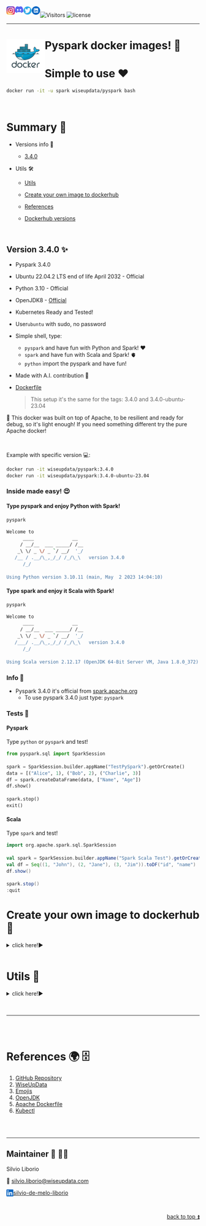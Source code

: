 <a href="https://github.com/wiseupdata/wiseupdata">
  <img align="left" alt="Wise Up Data's Instagram" width="22px" src="https://raw.githubusercontent.com/wiseupdata/wiseupdata/main/assets/instagram.png" />   
</a> 
<a href="https://github.com/wiseupdata/wiseupdata">
  <img align="left" alt="wise Up Data's Discord" width="22px" src="https://raw.githubusercontent.com/wiseupdata/wiseupdata/main/assets/discord.png" />
</a>
<a href="https://github.com/wiseupdata/wiseupdata">
  <img align="left" alt="wise Up Data | Twitter" width="22px" src="https://raw.githubusercontent.com/wiseupdata/wiseupdata/main/assets/twitter.png" />
</a>
<a href="https://github.com/wiseupdata/wiseupdata">
  <img align="left" alt="wise Up Data's LinkedIN" width="22px" src="https://raw.githubusercontent.com/wiseupdata/wiseupdata/main/assets/linkedin.png" />
</a>

![Visitors](https://api.visitorbadge.io/api/visitors?path=https%3A%2F%2Fgithub.com%2Fwiseupdata%2Fpyspark&countColor=%2337d67a&style=flat)
![license](https://img.shields.io/github/license/wiseupdata/pyspark)

---
<a name="readme-top"></a>

<h1>
<img align="left" alt="Docker image" src="https://raw.githubusercontent.com/wiseupdata/pyspark/main/assets/imgs/docker.png" width="100" />

Pyspark docker images! 🚀️

</h1>

# Simple to use ❤️

```bash
docker run -it -u spark wiseupdata/pyspark bash
```

<br>

# Summary 📃

- Versions info 🐍
  - <p align="left"><a href="#version-3.4.0">3.4.0</a></p>
- Utils 🛠️
  - <p align="left"><a href="#ref_util">Utils</a></p>
  - <p align="left"><a href="#ref_build">Create your own image to dockerhub</a></p>
  - <p align="left"><a href="#ref_references">References</a></p>
  - [Dockerhub versions](https://hub.docker.com/r/wiseupdata/pyspark/tags)


<br>

<a name="version-3.4.0"></a>

## Version 3.4.0 ✨️

- Pyspark 3.4.0 
- Ubuntu 22.04.2 LTS end of life April 2032 - Official
- Python 3.10 - Official
- OpenJDK8 - [Official](https://adoptium.net/download/)
- Kubernetes Ready and Tested!
- User`ubuntu` with sudo, no password
- Simple shell, type:
  - `pyspark` and have fun with Python and Spark! ❤️
  - `spark` and have fun with Scala and Spark! 🫀
  - `python` import  the pyspark and have fun!
- Made with A.I. contribution 🤖 
- [Dockerfile](https://github.com/wiseupdata/pyspark/blob/main/versions/3.4.0/Dockerfile)

  > This setup it's the same for the tags: 3.4.0 and 3.4.0-ubuntu-23.04


🚀 This docker was built on top of Apache, to be resilient and ready for debug, so it's light enough! If you need something different try the pure Apache docker!

<br>

Example with specific version 💻:
```bash
docker run -it wiseupdata/pyspark:3.4.0
docker run -it wiseupdata/pyspark:3.4.0-ubuntu-23.04
```

### Inside made easy! 😍
#### Type pyspark and enjoy Python with Spark!

```bash
pyspark
```

```bash
Welcome to
      ____              __
     / __/__  ___ _____/ /__
    _\ \/ _ \/ _ `/ __/  '_/
   /__ / .__/\_,_/_/ /_/\_\   version 3.4.0
      /_/

Using Python version 3.10.11 (main, May  2 2023 14:04:10)
```

#### Type spark and enjoy it Scala with Spark!
```bash
pyspark
```

```bash
Welcome to
      ____              __
     / __/__  ___ _____/ /__
    _\ \/ _ \/ _ `/ __/  '_/
   /___/ .__/\_,_/_/ /_/\_\   version 3.4.0
      /_/
         
Using Scala version 2.12.17 (OpenJDK 64-Bit Server VM, Java 1.8.0_372)
```


### Info 🔎
- Pyspark 3.4.0 it's official from [spark.apache.org](https://spark.apache.org/downloads.html)
  - To use pyspark 3.4.0 just type:  `pyspark`

### Tests 🧪

#### Pyspark

Type  `python` or `pyspark` and test!

```python
from pyspark.sql import SparkSession

spark = SparkSession.builder.appName("TestPySpark").getOrCreate()
data = [("Alice", 1), ("Bob", 2), ("Charlie", 3)]
df = spark.createDataFrame(data, ["Name", "Age"])
df.show()

spark.stop()
exit()
```

#### Scala

Type  `spark` and test!

```scala
import org.apache.spark.sql.SparkSession

val spark = SparkSession.builder.appName("Spark Scala Test").getOrCreate()
val df = Seq((1, "John"), (2, "Jane"), (3, "Jim")).toDF("id", "name")
df.show()

spark.stop()
:quit
```


<a name="ref_build"></a>

# Create your own image to dockerhub 🥳
<details>
<summary>
click here!▶️
</summary>


## Simple customization example. 🎢

- Update the `Dockerfile` and run the command bellow
- Build the image

```bash
docker build -t pyspark ./versions/3.4.0 --no-cache
```
- Test the image
```bash
docker run -it --rm pyspark
```

- Force the running for debug mode - Useful for Kubernetes
```
docker run --name pyspark -d --rm pyspark bash run
docker exec -it pyspark bash

# Exit and kill
exit
docker rm pyspark -f
```

- Log in to your account 🤜

```bash
docker login -u wiseupdata
```

- Create a tag 🤺

```bash
docker tag pyspark wiseupdata/pyspark
docker tag pyspark wiseupdata/pyspark:3.4.0
docker tag pyspark wiseupdata/pyspark:3.4.0-ubuntu-23.04
docker tag pyspark wiseupdata/pyspark:3.4.0-ubuntu-23.04-jdk8
```

- push your image to dockerhub ♨️
```bash
docker push wiseupdata/pyspark
docker push wiseupdata/pyspark:3.4.0
docker push wiseupdata/pyspark:3.4.0-ubuntu-23.04
docker push wiseupdata/pyspark:3.4.0-ubuntu-23.04-jdk8
```

### Test the image 🎢

```bash
docker run -it wiseupdata/pyspark:3.4.0
```
</details>

<br>

<a name="ref_util"></a>

# Utils 🎁 
<details>
<summary>
click here!▶️
</summary>

list all container
```bash
docker ps -a
```

kill all containers ☠️
```bash
docker rm $(docker ps -a -q) -f
```

list the images
```bash
docker image ls -a
```

delete one image
```bash
docker image rm pyspark -f
```

Delete all images ☠️
```bash
docker image rm  $(docker image ls -a ) -f
```

Force run ☠️
```bash
docker run -it --entrypoint /bin/bash pyspark
```

</details>
<br>
<br>


---
<br>
<br>

<a name="ref_references"></a>

# References 🌍 🗄️

1. [GitHub Repository](https://github.com/wiseupdata/pyspark)
1. [WiseUpData](https://www.wiseupdata.com/)
1. [Emojis](https://github.com/wiseupdata/emojis)
1. [OpenJDK](https://adoptium.net/download/)
1. [Apache Dockerfile](https://github.com/apache/spark/blob/master/resource-managers/kubernetes/docker/src/main/dockerfiles/spark/Dockerfile)
1. [Kubectl](https://kubernetes.io/docs/tasks/tools/install-kubectl-linux/)


<br>
<br>

---

## Maintainer 🤗 👨‍💻

Silvio Liborio

📧 silvio.liborio@wiseupdata.com

<a href="https://www.linkedin.com/in/silvio-de-melo-liborio">silvio-de-melo-liborio <img align="left" alt="LinkedIN" width="18px" src="https://raw.githubusercontent.com/wiseupdata/wsl-latest/main/assets/linkedin.svg" />
</a>

<br>
<p align="right"><a href="#readme-top">back to top ⏫ </a></p>
<br>
<br>
<br>
<br>
